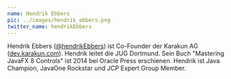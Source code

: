 ```yaml
---
name: Hendrik Ebbers
pic: ../images/hendrik_ebbers.png
twitter_name: hendrikEbbers
---
```


Hendrik Ebbers ([@hendrikEbbers](https://twitter.com/hendrikEbbers)) ist Co-Founder der Karakun AG 
([dev.karakun.com](https://dev.karakun.com/)).
Hendrik leitet die JUG Dortmund.
Sein Buch "Mastering JavaFX 8 Controls" ist 2014 bei Oracle Press erschienen.
Hendrik ist Java Champion, JavaOne Rockstar und JCP Expert Group Member.
